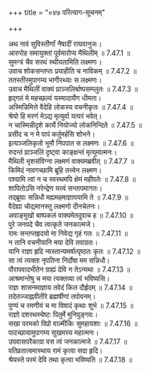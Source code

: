+++
title = "०४७ परित्याग-सूचनम्"

+++


  
अथ नावं सुविस्तीर्णां नैषादीं राघवानुजः।  
आरुरोह समायुक्तां पूर्वमारोप्य मैथिलीम् ॥ 7.47.1 ॥   
सुमन्त्रं चैव सरथं स्थीयतामिति लक्ष्मणः।  
उवाच शोकसन्तप्तः प्रयाहीति च नाविकम् ॥ 7.47.2 ॥   
ततस्तीरमुपागम्य भागीरथ्याः स लक्ष्मणः।  
उवाच मैथिलीं वाक्यं प्राञ्जलिर्बाष्पसम्प्लुतः ॥ 7.47.3 ॥   
हृद्गतं मे महच्छल्यं यस्मादार्येण धीमता।  
अस्मिन्निमित्ते वैदेहि लोकस्य वचनीकृतः ॥ 7.47.4 ॥   
श्रेयो हि मरणं मेऽद्य मृत्युर्वा यत्परं भवेत्।  
न चास्मिन्नीदृशे कार्ये नियोज्यो लोकनिन्दिते ॥ 7.47.5 ॥   
प्रसीद च न मे पापं कर्तुमर्हसि शोभने।  
इत्यञ्जलिकृतो भूमौ निपपात स लक्ष्मणः ॥ 7.47.6 ॥   
रुदन्तं प्राञ्जलिं दृष्ट्वा काङ्क्षन्तं मृत्युमात्मनः।  
मैथिली भृशसंविग्ना लक्ष्मणं वाक्यमब्रवीत् ॥ 7.47.7 ॥   
किमिदं नावगच्छामि ब्रूहि तत्त्वेन लक्ष्मण।  
पश्यामि त्वां न च स्वस्थमपि क्षेमं महीपतेः ॥ 7.47.8 ॥   
शापितोऽसि नरेन्द्रेण यत्त्वं सन्तापमागतः।  
तद्ब्रूयाः सन्निधौ मह्यमहमाज्ञापयामि ते ॥ 7.47.9 ॥   
वैदेह्या चोद्यमानस्तु लक्ष्मणो दीनचेतनः।  
अवाङ्मुखो बाष्पकलं वाक्यमेतदुवाच ह ॥ 7.47.10 ॥   
पुरे जनपदे चैव त्वत्कृते जनकात्मजे।  
रामः सन्तप्तहृदयो मा निवेद्य गृहं गतः ॥ 7.47.11 ॥   
न तानि वचनीयानि मया देवि तवाग्रतः।  
यानि राज्ञा हृदि न्यस्तान्यमर्षात्पृष्ठतः कृतः ॥ 7.47.12 ॥   
सा त्वं त्यक्ता नृपतिना निर्दोषा मम सन्निधौ।  
पौरापवादभीतेन ग्राह्यं देवि न तेऽन्यथा ॥ 7.47.13 ॥   
आश्रमान्तेषु च मया त्यक्तव्या त्वं भविष्यसि।  
राज्ञः शासनमाज्ञाय तवेदं किल दौर्हृदम् ॥ 7.47.14 ॥   
तदेतज्जाह्नवीतीरे ब्रह्मर्षीणां तपोवनम्।  
पुण्यं च रमणीयं च मा विषादं कृथाः शुभे ॥ 7.47.15 ॥   
राज्ञो दशरथस्येष्टः पितुर्मे मुनिपुङ्गवः।  
सखा परमको विप्रो वाल्मीकिः सुमहायशाः ॥ 7.47.16 ॥   
पादच्छायामुपागम्य सुखमस्य महात्मनः।  
उपवासपरैकाग्रा वस त्वं जनकात्मजे ॥ 7.47.17 ॥   
पतिव्रतात्वमास्थाय रामं कृत्वा सदा हृदि।  
श्रेयस्ते परमं देवि तथा कृत्वा भविष्यति ॥ 7.47.18 ॥   
